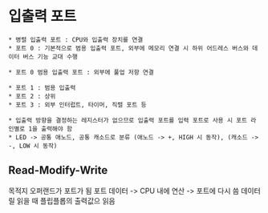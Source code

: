 # 입출력 포트

    * 병렬 입출력 포트 : CPU와 입출력 장치를 연결
    * 포트 0 : 기본적으로 범용 입출력 포트, 외부에 메모리 연결 시 하위 어드레스 버스와 데이터 버스 기능 교대 수행

    * 포트 0 범용 입출력 포트 : 외부에 풀업 저항 연결

    * 포트 1 : 범용 입출력
    * 포트 2 : 상위
    * 포트 3 : 외부 인터럽트, 타이머, 직렬 포트 등

    * 입출력 방향을 결정하는 레지스터가 없으므로 입출력 포트를 입력 포트로 사용 시 포트 라인별로 1을 출력해야 함
    * LED -> 공통 애노드, 공통 캐소드로 분류 (애노드 -> +, HIGH 시 동작), (캐소드 -> -, LOW 시 동작)

## Read-Modify-Write

목적지 오퍼랜드가 포트가 됨
포트 데이터 -> CPU 내에 연산 -> 포트에 다시 씀
데이터릴 읽을 때 플립플롭의 출력값으 읽음